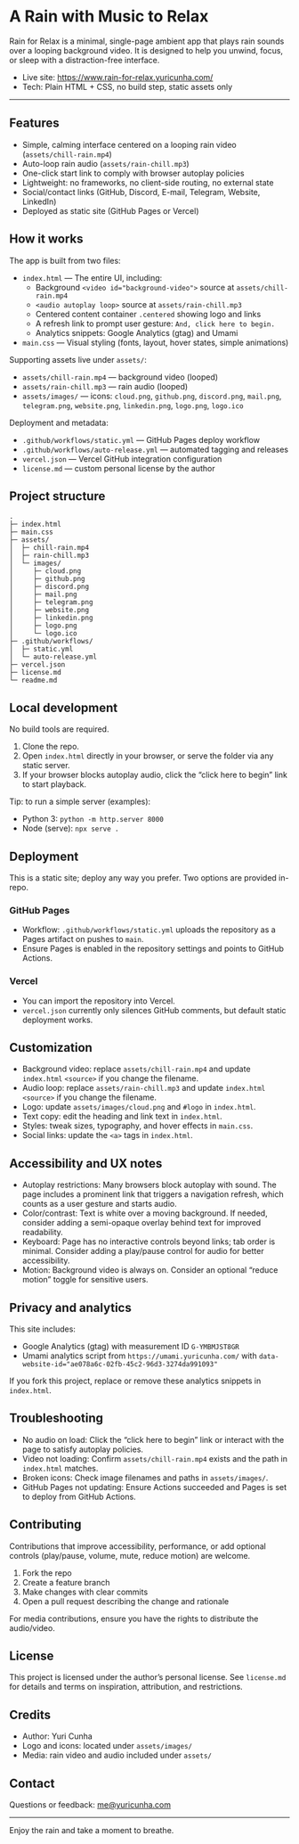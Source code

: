 # A Rain with Music to Relax

Rain for Relax is a minimal, single-page ambient app that plays rain sounds over a looping background video. It is designed to help you unwind, focus, or sleep with a distraction-free interface.

- Live site: https://www.rain-for-relax.yuricunha.com/
- Tech: Plain HTML + CSS, no build step, static assets only

---

## Features

- Simple, calming interface centered on a looping rain video (`assets/chill-rain.mp4`)
- Auto-loop rain audio (`assets/rain-chill.mp3`)
- One-click start link to comply with browser autoplay policies
- Lightweight: no frameworks, no client-side routing, no external state
- Social/contact links (GitHub, Discord, E-mail, Telegram, Website, LinkedIn)
- Deployed as static site (GitHub Pages or Vercel)

## How it works

The app is built from two files:

- `index.html` — The entire UI, including:
  - Background `<video id="background-video">` source at `assets/chill-rain.mp4`
  - `<audio autoplay loop>` source at `assets/rain-chill.mp3`
  - Centered content container `.centered` showing logo and links
  - A refresh link to prompt user gesture: `And, click here to begin.`
  - Analytics snippets: Google Analytics (gtag) and Umami
- `main.css` — Visual styling (fonts, layout, hover states, simple animations)

Supporting assets live under `assets/`:

- `assets/chill-rain.mp4` — background video (looped)
- `assets/rain-chill.mp3` — rain audio (looped)
- `assets/images/` — icons: `cloud.png`, `github.png`, `discord.png`, `mail.png`, `telegram.png`, `website.png`, `linkedin.png`, `logo.png`, `logo.ico`

Deployment and metadata:

- `.github/workflows/static.yml` — GitHub Pages deploy workflow
- `.github/workflows/auto-release.yml` — automated tagging and releases
- `vercel.json` — Vercel GitHub integration configuration
- `license.md` — custom personal license by the author

## Project structure

```
.
├─ index.html
├─ main.css
├─ assets/
│  ├─ chill-rain.mp4
│  ├─ rain-chill.mp3
│  └─ images/
│     ├─ cloud.png
│     ├─ github.png
│     ├─ discord.png
│     ├─ mail.png
│     ├─ telegram.png
│     ├─ website.png
│     ├─ linkedin.png
│     ├─ logo.png
│     └─ logo.ico
├─ .github/workflows/
│  ├─ static.yml
│  └─ auto-release.yml
├─ vercel.json
├─ license.md
└─ readme.md
```

## Local development

No build tools are required.

1. Clone the repo.
2. Open `index.html` directly in your browser, or serve the folder via any static server.
3. If your browser blocks autoplay audio, click the “click here to begin” link to start playback.

Tip: to run a simple server (examples):

- Python 3: `python -m http.server 8000`
- Node (serve): `npx serve .`

## Deployment

This is a static site; deploy any way you prefer. Two options are provided in-repo.

### GitHub Pages

- Workflow: `.github/workflows/static.yml` uploads the repository as a Pages artifact on pushes to `main`.
- Ensure Pages is enabled in the repository settings and points to GitHub Actions.

### Vercel

- You can import the repository into Vercel.
- `vercel.json` currently only silences GitHub comments, but default static deployment works.

## Customization

- Background video: replace `assets/chill-rain.mp4` and update `index.html` `<source>` if you change the filename.
- Audio loop: replace `assets/rain-chill.mp3` and update `index.html` `<source>` if you change the filename.
- Logo: update `assets/images/cloud.png` and `#logo` in `index.html`.
- Text copy: edit the heading and link text in `index.html`.
- Styles: tweak sizes, typography, and hover effects in `main.css`.
- Social links: update the `<a>` tags in `index.html`.

## Accessibility and UX notes

- Autoplay restrictions: Many browsers block autoplay with sound. The page includes a prominent link that triggers a navigation refresh, which counts as a user gesture and starts audio.
- Color/contrast: Text is white over a moving background. If needed, consider adding a semi-opaque overlay behind text for improved readability.
- Keyboard: Page has no interactive controls beyond links; tab order is minimal. Consider adding a play/pause control for audio for better accessibility.
- Motion: Background video is always on. Consider an optional “reduce motion” toggle for sensitive users.

## Privacy and analytics

This site includes:

- Google Analytics (gtag) with measurement ID `G-YMBMJST8GR`
- Umami analytics script from `https://umami.yuricunha.com/` with `data-website-id="ae078a6c-02fb-45c2-96d3-3274da991093"`

If you fork this project, replace or remove these analytics snippets in `index.html`.

## Troubleshooting

- No audio on load: Click the “click here to begin” link or interact with the page to satisfy autoplay policies.
- Video not loading: Confirm `assets/chill-rain.mp4` exists and the path in `index.html` matches.
- Broken icons: Check image filenames and paths in `assets/images/`.
- GitHub Pages not updating: Ensure Actions succeeded and Pages is set to deploy from GitHub Actions.

## Contributing

Contributions that improve accessibility, performance, or add optional controls (play/pause, volume, mute, reduce motion) are welcome.

1. Fork the repo
2. Create a feature branch
3. Make changes with clear commits
4. Open a pull request describing the change and rationale

For media contributions, ensure you have the rights to distribute the audio/video.

## License

This project is licensed under the author’s personal license. See `license.md` for details and terms on inspiration, attribution, and restrictions.

## Credits

- Author: Yuri Cunha
- Logo and icons: located under `assets/images/`
- Media: rain video and audio included under `assets/`

## Contact

Questions or feedback: me@yuricunha.com

---

Enjoy the rain and take a moment to breathe.
